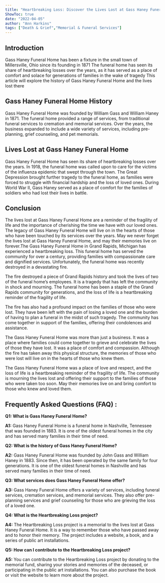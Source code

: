 ```yaml
---
title: "Heartbreaking Loss: Discover the Lives Lost at Gass Haney Funeral Home"
ShowToc: true 
date: "2022-04-05"
author: "Ann Harkins" 
tags: ["Death & Grief","Memorial & Funeral Services"]
---
```

## Introduction

Gass Haney Funeral Home has been a fixture in the small town of Millersville, Ohio since its founding in 1871 The funeral home has seen its share of heartbreaking losses over the years, as it has served as a place of comfort and solace for generations of families in the wake of tragedy This article will explore the history of Gass Haney Funeral Home and the lives lost there

## Gass Haney Funeral Home History

Gass Haney Funeral Home was founded by William Gass and William Haney in 1871. The funeral home provided a range of services, from traditional funeral services to cremation and memorial services. Over the years, the business expanded to include a wide variety of services, including pre-planning, grief counseling, and pet memorials. 

## Lives Lost at Gass Haney Funeral Home

Gass Haney Funeral Home has seen its share of heartbreaking losses over the years. In 1918, the funeral home was called upon to care for the victims of the influenza epidemic that swept through the town. The Great Depression brought further tragedy to the funeral home, as families were forced to struggle with financial hardship and the loss of loved ones. During World War II, Gass Haney served as a place of comfort for the families of soldiers who had lost their lives in battle. 

## Conclusion

The lives lost at Gass Haney Funeral Home are a reminder of the fragility of life and the importance of cherishing the time we have with our loved ones. The legacy of Gass Haney Funeral Home will live on in the hearts of those who have been touched by its services over the years. May we never forget the lives lost at Gass Haney Funeral Home, and may their memories live on forever.The Gass Haney Funeral Home in Grand Rapids, Michigan has experienced a heartbreaking loss. This funeral home has served the community for over a century, providing families with compassionate care and dignified services. Unfortunately, the funeral home was recently destroyed in a devastating fire. 

The fire destroyed a piece of Grand Rapids history and took the lives of two of the funeral home’s employees. It is a tragedy that has left the community in shock and mourning. The funeral home has been a staple of the Grand Rapids community for generations, and the loss of life is a heartbreaking reminder of the fragility of life.

The fire has also had a profound impact on the families of those who were lost. They have been left with the pain of losing a loved one and the burden of having to plan a funeral in the midst of such tragedy. The community has come together in support of the families, offering their condolences and assistance.

The Gass Haney Funeral Home was more than just a business. It was a place where families could come together to grieve and celebrate the lives of those they have lost. It was a place of comfort and compassion. Although the fire has taken away this physical structure, the memories of those who were lost will live on in the hearts of those who knew them. 

The Gass Haney Funeral Home was a place of love and respect, and the loss of life is a heartbreaking reminder of the fragility of life. The community is mourning the lives lost and offering their support to the families of those who were taken too soon. May their memories live on and bring comfort to those who knew and loved them.

## Frequently Asked Questions (FAQ) :
**Q1: What is Gass Haney Funeral Home?**

**A1:** Gass Haney Funeral Home is a funeral home in Nashville, Tennessee that was founded in 1883. It is one of the oldest funeral homes in the city and has served many families in their time of need.

**Q2: What is the history of Gass Haney Funeral Home?**

**A2:** Gass Haney Funeral Home was founded by John Gass and William Haney in 1883. Since then, it has been operated by the same family for four generations. It is one of the oldest funeral homes in Nashville and has served many families in their time of need.

**Q3: What services does Gass Haney Funeral Home offer?**

**A3:** Gass Haney Funeral Home offers a variety of services, including funeral services, cremation services, and memorial services. They also offer pre-planning services and grief counseling for those who are grieving the loss of a loved one.

**Q4: What is the Heartbreaking Loss project?**

**A4:** The Heartbreaking Loss project is a memorial to the lives lost at Gass Haney Funeral Home. It is a way to remember those who have passed away and to honor their memory. The project includes a website, a book, and a series of public art installations.

**Q5: How can I contribute to the Heartbreaking Loss project?**

**A5:** You can contribute to the Heartbreaking Loss project by donating to the memorial fund, sharing your stories and memories of the deceased, or participating in the public art installations. You can also purchase the book or visit the website to learn more about the project.



